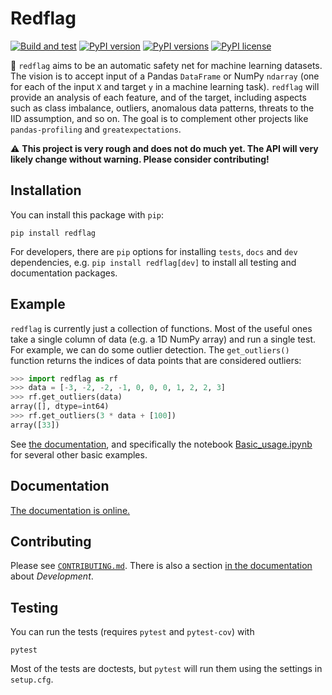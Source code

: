 # Redflag

[![Build and test](https://github.com/agilescientific/redflag/actions/workflows/build-test.yml/badge.svg)](https://github.com/agilescientific/redflag/actions/workflows/build-test.yml)
[![PyPI version](https://img.shields.io/pypi/v/redflag.svg)](https://pypi.org/project/redflag/)
[![PyPI versions](https://img.shields.io/pypi/pyversions/redflag.svg)](https://pypi.org/project/redflag/)
[![PyPI license](https://img.shields.io/pypi/l/redflag.svg)](https://pypi.org/project/redflag/)

🚩 `redflag` aims to be an automatic safety net for machine learning datasets. The vision is to accept input of a Pandas `DataFrame` or NumPy `ndarray` (one for each of the input `X` and target `y` in a machine learning task). `redflag` will provide an analysis of each feature, and of the target, including aspects such as class imbalance, outliers, anomalous data patterns, threats to the IID assumption, and so on. The goal is to complement other projects like `pandas-profiling` and `greatexpectations`.

⚠️ **This project is very rough and does not do much yet. The API will very likely change without warning. Please consider contributing!**


## Installation

You can install this package with `pip`:

    pip install redflag

For developers, there are `pip` options for installing `tests`, `docs` and `dev` dependencies, e.g. `pip install redflag[dev]` to install all testing and documentation packages.


## Example

`redflag` is currently just a collection of functions. Most of the useful ones take a single column of data (e.g. a 1D NumPy array) and run a single test. For example, we can do some outlier detection. The `get_outliers()` function returns the indices of data points that are considered outliers:

```python
>>> import redflag as rf
>>> data = [-3, -2, -2, -1, 0, 0, 0, 1, 2, 2, 3]
>>> rf.get_outliers(data)
array([], dtype=int64)
>>> rf.get_outliers(3 * data + [100])
array([33])
```

See [the documentation](https://code.agilescientific.com/redflag), and specifically the notebook [Basic_usage.ipynb](https://github.com/agilescientific/redflag/blob/main/docs/notebooks/Basic_usage.ipynb) for several other basic examples.


## Documentation

[The documentation is online.](https://code.agilescientific.com/redflag)


## Contributing

Please see [`CONTRIBUTING.md`](https://github.com/agilescientific/redflag/blob/main/CONTRIBUTING.md). There is also a section [in the documentation](https://code.agilescientific.com/redflag) about _Development_.


## Testing

You can run the tests (requires `pytest` and `pytest-cov`) with

    pytest

Most of the tests are doctests, but `pytest` will run them using the settings in `setup.cfg`.
